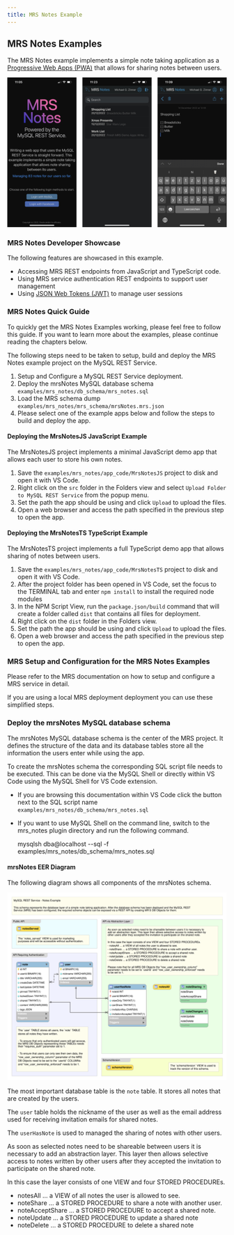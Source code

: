 ```yaml
---
title: MRS Notes Example
---
```


<!-- Copyright (c) 2022, 2023, Oracle and/or its affiliates.

This program is free software; you can redistribute it and/or modify
it under the terms of the GNU General Public License, version 2.0,
as published by the Free Software Foundation.

This program is also distributed with certain software (including
but not limited to OpenSSL) that is licensed under separate terms, as
designated in a particular file or component or in included license
documentation.  The authors of MySQL hereby grant you an additional
permission to link the program and your derivative works with the
separately licensed software that they have included with MySQL.
This program is distributed in the hope that it will be useful,  but
WITHOUT ANY WARRANTY; without even the implied warranty of
MERCHANTABILITY or FITNESS FOR A PARTICULAR PURPOSE.  See
the GNU General Public License, version 2.0, for more details.

You should have received a copy of the GNU General Public License
along with this program; if not, write to the Free Software Foundation, Inc.,
51 Franklin St, Fifth Floor, Boston, MA 02110-1301 USA -->

## MRS Notes Examples

The MRS Notes example implements a simple note taking application as a [Progressive Web Apps (PWA)](https://en.wikipedia.org/wiki/Progressive_web_app) that allows for sharing notes between users.

![mrsNotes App running on a Mobile](../../docs/images/mrs-notes-ss-phone.png "mrsNotes App running on a Mobile")

### MRS Notes Developer Showcase

The following features are showcased in this example.

- Accessing MRS REST endpoints from JavaScript and TypeScript code.
- Using MRS service authentication REST endpoints to support user management
- Using [JSON Web Tokens (JWT)](https://jwt.io/) to manage user sessions

### MRS Notes Quick Guide

To quickly get the MRS Notes Examples working, please feel free to follow this guide. If you want to learn more about the examples, please continue reading the chapters below.

The following steps need to be taken to setup, build and deploy the MRS Notes example project on the MySQL REST Service.

1. Setup and Configure a MySQL REST Service deployment.
2. Deploy the mrsNotes MySQL database schema `examples/mrs_notes/db_schema/mrs_notes.sql`
3. Load the MRS schema dump `examples/mrs_notes/mrs_schema/mrsNotes.mrs.json`
4. Please select one of the example apps below and follow the steps to build and deploy the app.

#### Deploying the MrsNotesJS JavaScript Example

The MrsNotesJS project implements a minimal JavaScript demo app that allows each user to store his own notes.

1. Save the `examples/mrs_notes/app_code/MrsNotesJS` project to disk and open it with VS Code.
2. Right click on the `src` folder in the Folders view and select `Upload Folder to MySQL REST Service` from the popup menu.
3. Set the path the app should be using and click `Upload` to upload the files.
4. Open a web browser and access the path specified in the previous step to open the app.

#### Deploying the MrsNotesTS TypeScript Example

The MrsNotesTS project implements a full TypeScript demo app that allows sharing of notes between users.

1. Save the `examples/mrs_notes/app_code/MrsNotesTS` project to disk and open it with VS Code.
2. After the project folder has been opened in VS Code, set the focus to the TERMINAL tab and enter `npm install` to install the required node modules
3. In the NPM Script View, run the `package.json/build` command that will create a folder called `dist` that contains all files for deployment.
4. Right click on the `dist` folder in the Folders view.
5. Set the path the app should be using and click `Upload` to upload the files.
6. Open a web browser and access the path specified in the previous step to open the app.

### MRS Setup and Configuration for the MRS Notes Examples

Please refer to the MRS documentation on how to setup and configure a MRS service in detail.

If you are using a local MRS deployment deployment you can use these simplified steps.

### Deploy the mrsNotes MySQL database schema

The mrsNotes MySQL database schema is the center of the MRS project. It defines the structure of the data and its database tables store all the information the users enter while using the app.

To create the mrsNotes schema the corresponding SQL script file needs to be executed. This can be done via the MySQL Shell or directly within VS Code using the MySQL Shell for VS Code extension.

- If you are browsing this documentation within VS Code click the button next to the SQL script name `examples/mrs_notes/db_schema/mrs_notes.sql`
- If you want to use MySQL Shell on the command line, switch to the mrs_notes plugin directory and run the following command.

    mysqlsh dba@localhost --sql -f examples/mrs_notes/db_schema/mrs_notes.sql

#### mrsNotes EER Diagram

The following diagram shows all components of the mrsNotes schema.

![mrsNotes MySQL Database Schema](../../docs/images/examples-mrs_notes_schema.svg "mrsNotes MySQL Database Schema")

The most important database table is the `note` table. It stores all notes that are created by the users.

The `user` table holds the nickname of the user as well as the email address used for receiving invitation emails for shared notes.

The `userHasNote` is used to managed the sharing of notes with other users.

As soon as selected notes need to be shareable between users it is necessary to add an
abstraction layer. This layer then allows selective access to notes written by other users
after they accepted the invitation to participate on the shared note.

In this case the layer consists of one VIEW and four STORED PROCEDUREs.

- notesAll … a VIEW of all notes the user is allowed to see.
- noteShare … a STORED PROCEDURE to share a note with another user.
- noteAcceptShare … a STORED PROCEDURE to accept a shared note.
- noteUpdate ... a STORED PROCEDURE to update a shared note
- noteDelete ... a STORED PROCEDURE to delete a shared note

